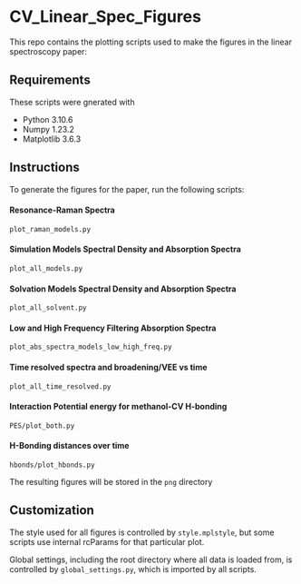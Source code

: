 # CV_Linear_Spec_Figures

This repo contains the plotting scripts used to make the figures in the linear spectroscopy paper:

## Requirements
These scripts were gnerated with 
* Python 3.10.6
* Numpy 1.23.2
* Matplotlib 3.6.3

## Instructions
To generate the figures for the paper, run the following scripts:
#### Resonance-Raman Spectra
```plot_raman_models.py```
#### Simulation Models Spectral Density and Absorption Spectra
```plot_all_models.py```
#### Solvation Models Spectral Density and Absorption Spectra
```plot_all_solvent.py```
#### Low and High Frequency Filtering Absorption Spectra
```plot_abs_spectra_models_low_high_freq.py```
#### Time resolved spectra and broadening/VEE vs time
```plot_all_time_resolved.py```
#### Interaction Potential energy for methanol-CV H-bonding
```PES/plot_both.py```
#### H-Bonding distances over time
```hbonds/plot_hbonds.py```

The resulting figures will be stored in the `png` directory

## Customization
The style used for all figures is controlled by `style.mplstyle`, but some scripts use internal rcParams for that particular plot.

Global settings, including the root directory where all data is loaded from, is controlled by `global_settings.py`, which is imported by all scripts.

